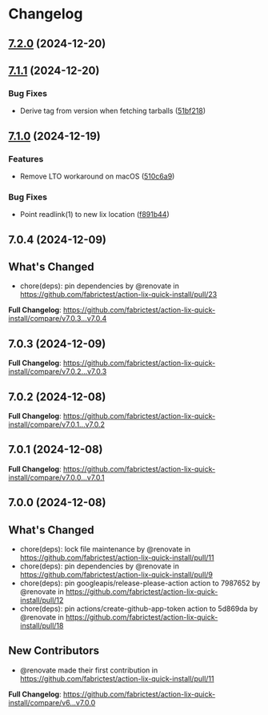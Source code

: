 # Changelog

## [7.2.0](https://github.com/fabrictest/action-lix-quick-install/compare/v7.1.1...v7.2.0) (2024-12-20)


## [7.1.1](https://github.com/fabrictest/action-lix-quick-install/compare/v7.1.0...v7.1.1) (2024-12-20)


### Bug Fixes

* Derive tag from version when fetching tarballs ([51bf218](https://github.com/fabrictest/action-lix-quick-install/commit/51bf218dfffb2c46b838c32871eee02398885acc))

## [7.1.0](https://github.com/fabrictest/action-lix-quick-install/compare/v7.0.4...v7.1.0) (2024-12-19)


### Features

* Remove LTO workaround on macOS ([510c6a9](https://github.com/fabrictest/action-lix-quick-install/commit/510c6a9b93da39323ae2e963f7ec1b93a3ecf91e))


### Bug Fixes

* Point readlink(1) to new lix location ([f891b44](https://github.com/fabrictest/action-lix-quick-install/commit/f891b44c65ca75f07df24e89369bf2fbf6897820))

## 7.0.4 (2024-12-09)

## What's Changed
* chore(deps): pin dependencies by @renovate in https://github.com/fabrictest/action-lix-quick-install/pull/23


**Full Changelog**: https://github.com/fabrictest/action-lix-quick-install/compare/v7.0.3...v7.0.4

## 7.0.3 (2024-12-09)

**Full Changelog**: https://github.com/fabrictest/action-lix-quick-install/compare/v7.0.2...v7.0.3

## 7.0.2 (2024-12-08)

**Full Changelog**: https://github.com/fabrictest/action-lix-quick-install/compare/v7.0.1...v7.0.2

## 7.0.1 (2024-12-08)

**Full Changelog**: https://github.com/fabrictest/action-lix-quick-install/compare/v7.0.0...v7.0.1

## 7.0.0 (2024-12-08)

## What's Changed
* chore(deps): lock file maintenance by @renovate in https://github.com/fabrictest/action-lix-quick-install/pull/11
* chore(deps): pin dependencies by @renovate in https://github.com/fabrictest/action-lix-quick-install/pull/9
* chore(deps): pin googleapis/release-please-action action to 7987652 by @renovate in https://github.com/fabrictest/action-lix-quick-install/pull/12
* chore(deps): pin actions/create-github-app-token action to 5d869da by @renovate in https://github.com/fabrictest/action-lix-quick-install/pull/18

## New Contributors
* @renovate made their first contribution in https://github.com/fabrictest/action-lix-quick-install/pull/11

**Full Changelog**: https://github.com/fabrictest/action-lix-quick-install/compare/v6...v7.0.0
